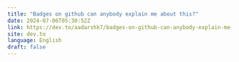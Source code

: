 ```yaml
---
title: "Badges on github can anybody explain me about this?"
date: 2024-07-06T05:30:52Z
link: https://dev.to/aadarshk7/badges-on-github-can-anybody-explain-me-about-this-53om?utm_medium=RSS&utm_source=news.12bit.vn
site: dev.to
language: English
draft: false
---
```

